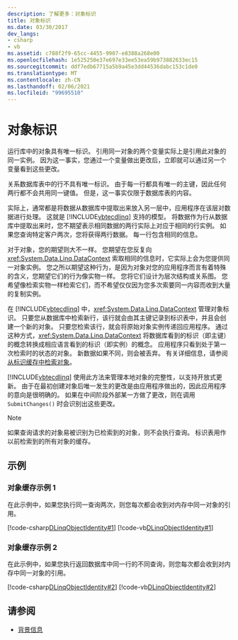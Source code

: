 ```yaml
---
description: 了解更多：对象标识
title: 对象标识
ms.date: 03/30/2017
dev_langs:
- csharp
- vb
ms.assetid: c788f2f9-65cc-4455-9907-e8388a268e00
ms.openlocfilehash: 1e525250e37e697e33ee53ea59b973882633ec15
ms.sourcegitcommit: ddf7edb67715a5b9a45e3dd44536dabc153c1de0
ms.translationtype: MT
ms.contentlocale: zh-CN
ms.lasthandoff: 02/06/2021
ms.locfileid: "99695510"
---
```

# <a name="object-identity"></a>对象标识

运行库中的对象具有唯一标识。 引用同一对象的两个变量实际上是引用此对象的同一实例。 因为这一事实，您通过一个变量做出更改后，立即就可以通过另一个变量看到这些更改。  
  
 关系数据库表中的行不具有唯一标识。 由于每一行都具有唯一的主键，因此任何两行都不会共用同一键值。 但是，这一事实仅限于数据库表的内容。  
  
 实际上，通常都是将数据从数据库中提取出来放入另一层中，应用程序在该层对数据进行处理。 这就是 [!INCLUDE[vbtecdlinq](../../../../../../includes/vbtecdlinq-md.md)] 支持的模型。 将数据作为行从数据库中提取出来时，您不期望表示相同数据的两行实际上对应于相同的行实例。 如果您查询特定客户两次，您将获得两行数据。 每一行包含相同的信息。  
  
 对于对象，您的期望则大不一样。 您期望在您反复向 <xref:System.Data.Linq.DataContext> 索取相同的信息时，它实际上会为您提供同一对象实例。 您之所以期望这种行为，是因为对象对您的应用程序而言有着特殊的含义，您期望它们的行为像实物一样。 您将它们设计为层次结构或关系图。 您希望像检索实物一样检索它们，而不希望仅仅因为您多次索要同一内容而收到大量的复制实例。  
  
 在 [!INCLUDE[vbtecdlinq](../../../../../../includes/vbtecdlinq-md.md)] 中，<xref:System.Data.Linq.DataContext> 管理对象标识。 只要您从数据库中检索新行，该行就会由其主键记录到标识表中，并且会创建一个新的对象。 只要您检索该行，就会将原始对象实例传递回应用程序。 通过这种方式，<xref:System.Data.Linq.DataContext> 将数据库看到的标识（即主键）的概念转换成相应语言看到的标识（即实例）的概念。 应用程序只看到处于第一次检索时的状态的对象。 新数据如果不同，则会被丢弃。 有关详细信息，请参阅 [从标识缓存中检索对象](retrieving-objects-from-the-identity-cache.md)。  
  
 [!INCLUDE[vbtecdlinq](../../../../../../includes/vbtecdlinq-md.md)] 使用此方法来管理本地对象的完整性，以支持开放式更新。 由于在最初创建对象后唯一发生的更改是由应用程序做出的，因此应用程序的意向是很明确的。 如果在中间阶段外部某一方做了更改，则在调用 `SubmitChanges()` 时会识别出这些更改。  
  
> [!NOTE]
> 如果查询请求的对象易被识别为已检索到的对象，则不会执行查询。 标识表用作以前检索到的所有对象的缓存。  
  
## <a name="examples"></a>示例  
  
### <a name="object-caching-example-1"></a>对象缓存示例 1  

 在此示例中，如果您执行同一查询两次，则您每次都会收到对内存中同一对象的引用。  
  
 [!code-csharp[DLinqObjectIdentity#1](../../../../../../samples/snippets/csharp/VS_Snippets_Data/DLinqObjectIdentity/cs/Program.cs#1)]
 [!code-vb[DLinqObjectIdentity#1](../../../../../../samples/snippets/visualbasic/VS_Snippets_Data/DLinqObjectIdentity/vb/Module1.vb#1)]  
  
### <a name="object-caching-example-2"></a>对象缓存示例 2  

 在此示例中，如果您执行返回数据库中同一行的不同查询，则您每次都会收到对内存中同一对象的引用。  
  
 [!code-csharp[DLinqObjectIdentity#2](../../../../../../samples/snippets/csharp/VS_Snippets_Data/DLinqObjectIdentity/cs/Program.cs#2)]
 [!code-vb[DLinqObjectIdentity#2](../../../../../../samples/snippets/visualbasic/VS_Snippets_Data/DLinqObjectIdentity/vb/Module1.vb#2)]  
  
## <a name="see-also"></a>请参阅

- [背景信息](background-information.md)
